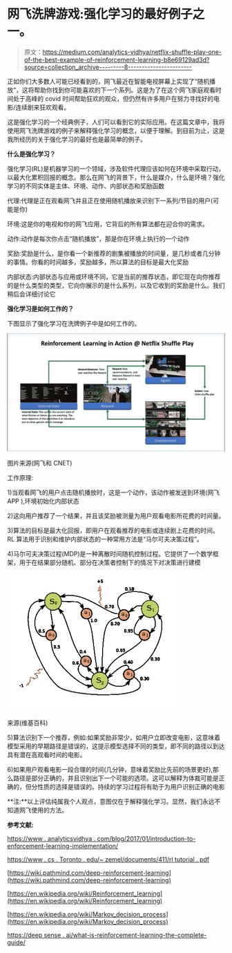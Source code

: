# 网飞洗牌游戏:强化学习的最好例子之一。

> 原文：<https://medium.com/analytics-vidhya/netflix-shuffle-play-one-of-the-best-example-of-reinforcement-learning-b8e69129ad3d?source=collection_archive---------8----------------------->

正如你们大多数人可能已经看到的，网飞最近在智能电视屏幕上实现了“随机播放”，这将帮助你找到你可能喜欢的下一个系列。这是为了在这个网飞家庭观看时间处于高峰的 covid 时间帮助狂欢的观众，但仍然有许多用户在努力寻找好的电影/连续剧来狂欢观看。

这是强化学习的一个经典例子，人们可以看到它的实际应用。在这篇文章中，我将使用网飞洗牌游戏的例子来解释强化学习的概念，以便于理解。到目前为止，这是我所经历的关于强化学习的最好也是最简单的例子。

**什么是强化学习？**

强化学习(RL)是机器学习的一个领域，涉及软件代理应该如何在环境中采取行动，以最大化累积回报的概念。那么在网飞的背景下，什么是媒介，什么是环境？强化学习的不同实体是主体、环境、动作、内部状态和奖励函数

代理:代理是正在观看网飞并且正在使用随机播放来识别下一系列/节目的用户(可能是你)

环境:这是你的电视和你的网飞应用，它背后的所有算法都在迎合你的需求。

动作:动作是每次你点击“随机播放”，那是你在环境上执行的一个动作

奖励:奖励是什么，是你看一个新推荐的剧集被播放的时间量，是几秒或者几分钟的事情。你看的时间越多，奖励越多，所以算法的目标是最大化奖励

内部状态:内部状态与应用或环境不同，它是当前的推荐状态，即它现在向你推荐的是什么类型的类型，它向你展示的是什么系列，以及它收到的奖励是什么。我们稍后会详细讨论它

**强化学习是如何工作的？**

下图显示了强化学习在洗牌例子中是如何工作的。

![](img/87bd98784d2739c823bc3b6e1d885924.png)

图片来源(网飞和 CNET)

工作原理:

1)当观看网飞的用户点击随机播放时，这是一个动作，该动作被发送到环境(网飞 APP ),环境初始化内部状态

2)这向用户推荐了一个结果，并且该奖励被测量为用户观看电影所花费的时间量。

3)算法的目标是最大化回报，即用户在观看推荐的电影或连续剧上花费的时间。RL 算法用于识别和维护内部状态的一种常用方法是“马尔可夫决策过程”。

4)马尔可夫决策过程(MDP)是一种离散时间随机控制过程。它提供了一个数学框架，用于在结果部分随机、部分在决策者控制下的情况下对决策进行建模

![](img/fef88dbbf5685b2d2a32b0b85c90b26a.png)

来源(维基百科)

5)算法识别下一个推荐，例如:如果奖励非常少，如用户立即改变电影，这意味着模型采用的早期路径是错误的，这提示模型选择不同的类型，即不同的路径以到达具有潜在高观看时间的电影。

6)如果用户观看电影一段合理的时间(几分钟，意味着奖励比先前的场景更好),那么路径是部分正确的，并且识别出下一个可能的选项。这可以解释为体裁可能是正确的，但分性质的选择是错误的。持续的学习过程将有助于为用户识别正确的电影

**注:**以上评估纯属我个人观点，意图仅在于解释强化学习。显然，我们永远不知道网飞使用的方法。

**参考文献:**

[https://www . analyticsvidhya . com/blog/2017/01/introduction-to-enforcement-learning-implementation/](https://www.analyticsvidhya.com/blog/2017/01/introduction-to-reinforcement-learning-implementation/)

[https://www . cs . Toronto . edu/~ zemel/documents/411/rl tutorial . pdf](https://www.cs.toronto.edu/~zemel/documents/411/rltutorial.pdf)

[https://wiki.pathmind.com/deep-reinforcement-learning](https://wiki.pathmind.com/deep-reinforcement-learning)

[https://en.wikipedia.org/wiki/Reinforcement_learning](https://en.wikipedia.org/wiki/Reinforcement_learning)

[https://en.wikipedia.org/wiki/Markov_decision_process](https://en.wikipedia.org/wiki/Markov_decision_process)

[https://deep sense . ai/what-is-reinforcement-learning-the-complete-guide/](https://deepsense.ai/what-is-reinforcement-learning-the-complete-guide/)